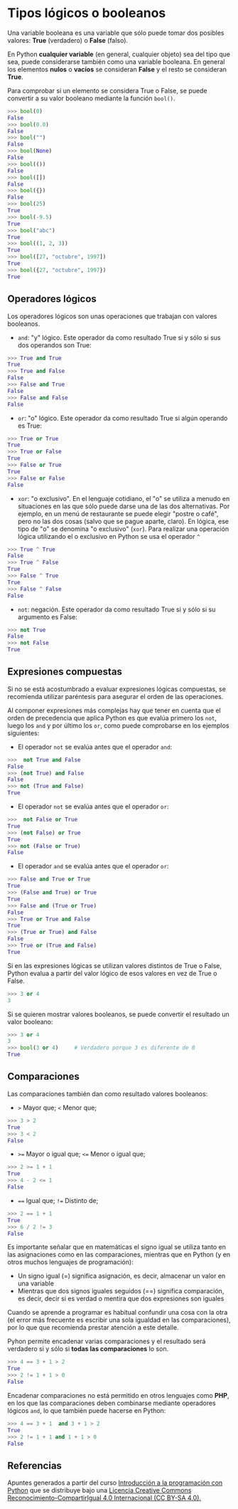 # Tipos lógicos o booleanos

Una variable booleana es una variable que sólo puede tomar dos posibles valores: **True** (verdadero) o **False** (falso).

En Python **cualquier variable** (en general, cualquier objeto) sea del tipo que sea, puede considerarse también como una variable booleana. En general los elementos **nulos** o **vacíos** se consideran **False** y el resto se consideran **True**.

Para comprobar si un elemento se considera True o False, se puede convertir a su valor booleano mediante la función `bool()`.
```python
>>> bool(0)
False
>>> bool(0.0)
False
>>> bool("")
False
>>> bool(None)
False
>>> bool(())
False
>>> bool([])
False
>>> bool({})
False
>>> bool(25)
True
>>> bool(-9.5)
True
>>> bool("abc")
True
>>> bool((1, 2, 3))
True
>>> bool([27, "octubre", 1997])
True
>>> bool({27, "octubre", 1997})
True
```
## Operadores lógicos
Los operadores lógicos son unas operaciones que trabajan con valores booleanos.

* `and`: "y" lógico. Este operador da como resultado True si y sólo si sus dos operandos son True:
```python
>>> True and True
True
>>> True and False
False
>>> False and True
False
>>> False and False
False
```
* `or`: "o" lógico. Este operador da como resultado True si algún operando es True:

```python
>>> True or True
True
>>> True or False
True
>>> False or True
True
>>> False or False
False
```
* `xor`: "o exclusivo". En el lenguaje cotidiano, el "o" se utiliza a menudo en situaciones en las que sólo puede darse una de las dos alternativas. Por ejemplo, en un menú de restaurante se puede elegir "postre o café", pero no las dos cosas (salvo que se pague aparte, claro). En lógica, ese tipo de "o" se denomina "o exclusivo" (`xor`). Para realizar una operación lógica utilizando el o exclusivo en Python se usa el operador `^` 

```python
>>> True ^ True
False
>>> True ^ False
True
>>> False ^ True
True
>>> False ^ False
False
```



* `not`: negación. Este operador da como resultado True si y sólo si su argumento es False:

```python
>>> not True
False
>>> not False
True
```
## Expresiones compuestas
Si no se está acostumbrado a evaluar expresiones lógicas compuestas, se recomienda utilizar paréntesis para asegurar el orden de las operaciones.

Al componer expresiones más complejas hay que tener en cuenta que el orden de precedencia que aplica Python es que evalúa primero los `not`, luego los `and` y por último los `or`, como puede comprobarse en los ejemplos siguientes:

* El operador `not` se evalúa antes que el operador `and`:

```python
>>>  not True and False
False
>>> (not True) and False
False
>>> not (True and False)
True
```

* El operador `not` se evalúa antes que el operador `or`:

```python
>>>  not False or True
True
>>> (not False) or True
True
>>> not (False or True)
False
```

* El operador `and` se evalúa antes que el operador `or`:

```python
>>> False and True or True
True
>>> (False and True) or True
True
>>> False and (True or True)
False
>>> True or True and False
True
>>> (True or True) and False
False
>>> True or (True and False)
True
```

Si en las expresiones lógicas se utilizan valores distintos de True o False, Python evalua a partir del valor lógico de esos valores en vez de True o False.

```python
>>> 3 or 4
3
```

Si se quieren mostrar valores booleanos, se puede convertir el resultado  un valor booleano:

```python
>>> 3 or 4
3
>>> bool(3 or 4)     # Verdadero porque 3 es diferente de 0
True
```

## Comparaciones

Las comparaciones también dan como resultado valores booleanos:

* `>` Mayor que; `<` Menor que;
```python
>>> 3 > 2
True
>>> 3 < 2
False
```

* `>=` Mayor o igual que; `<=` Menor o igual que;
```python
>>> 2 >= 1 + 1
True
>>> 4 - 2 <= 1
False
```

* `==` Igual que; `!=` Distinto de;

```python
>>> 2 == 1 + 1
True
>>> 6 / 2 != 3
False
```

Es importante señalar que en matemáticas el signo igual se utiliza tanto en las asignaciones como en las comparaciones, mientras que en Python (y en otros muchos lenguajes de programación):

* Un signo igual (=) significa asignación, es decir, almacenar un valor en una variable
* Mientras que dos signos iguales seguidos (==) significa comparación, es decir, decir si es verdad o mentira que dos expresiones son iguales

Cuando se aprende a programar es habitual confundir una cosa con la otra (el error más frecuente es escribir una sola igualdad en las comparaciones), por lo que que recomienda prestar atención a este detalle.

Pyhon permite encadenar varias comparaciones y el resultado será verdadero si y sólo si **todas las comparaciones** lo son.

```python
>>> 4 == 3 + 1 > 2
True
>>> 2 != 1 + 1 > 0
False
```

Encadenar comparaciones no está permitido en otros lenguajes como **PHP**, en los que las comparaciones deben combinarse mediante operadores lógicos `and`, lo que también puede hacerse en Python:

```python
>>> 4 == 3 + 1  and 3 + 1 > 2
True
>>> 2 != 1 + 1 and 1 + 1 > 0
False
```
## Referencias

Apuntes generados a partir del curso [Introducción a la programación con Python](http://www.mclibre.org/consultar/python/) que se distribuye bajo una [Licencia Creative Commons Reconocimiento-CompartirIgual 4.0 Internacional (CC BY-SA 4.0).](https://creativecommons.org/licenses/by-sa/4.0/deed.es_ES)

